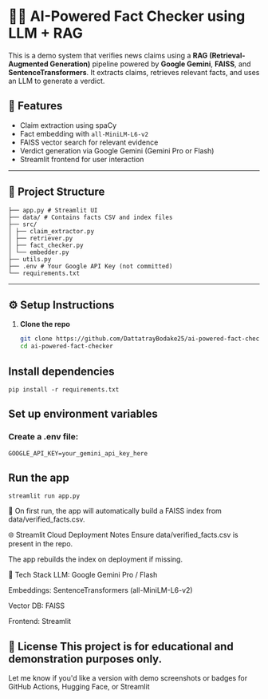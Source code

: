 # 🕵️‍♂️ AI-Powered Fact Checker using LLM + RAG

This is a demo system that verifies news claims using a **RAG (Retrieval-Augmented Generation)** pipeline powered by **Google Gemini**, **FAISS**, and **SentenceTransformers**. It extracts claims, retrieves relevant facts, and uses an LLM to generate a verdict.

## 🚀 Features

- Claim extraction using spaCy
- Fact embedding with `all-MiniLM-L6-v2`
- FAISS vector search for relevant evidence
- Verdict generation via Google Gemini (Gemini Pro or Flash)
- Streamlit frontend for user interaction

---

## 📂 Project Structure

```
├── app.py # Streamlit UI
├── data/ # Contains facts CSV and index files
├── src/
│ ├── claim_extractor.py
│ ├── retriever.py
│ ├── fact_checker.py
│ └── embedder.py
├── utils.py
├── .env # Your Google API Key (not committed)
└── requirements.txt
```
---

## ⚙️ Setup Instructions

1. **Clone the repo**
   ```bash
   git clone https://github.com/DattatrayBodake25/ai-powered-fact-checker.git
   cd ai-powered-fact-checker

## Install dependencies
```
pip install -r requirements.txt
```
## Set up environment variables

### Create a .env file:
```
GOOGLE_API_KEY=your_gemini_api_key_here
```

## Run the app
```
streamlit run app.py
```

📝 On first run, the app will automatically build a FAISS index from data/verified_facts.csv.

🌐 Streamlit Cloud Deployment Notes
Ensure data/verified_facts.csv is present in the repo.

The app rebuilds the index on deployment if missing.

📌 Tech Stack
LLM: Google Gemini Pro / Flash

Embeddings: SentenceTransformers (all-MiniLM-L6-v2)

Vector DB: FAISS

Frontend: Streamlit

📄 License
This project is for educational and demonstration purposes only.
---

Let me know if you'd like a version with demo screenshots or badges for GitHub Actions, Hugging Face, or Streamlit 
